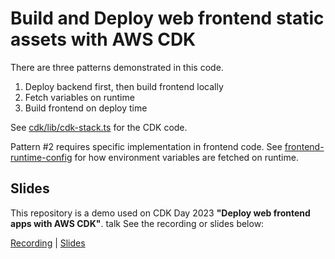 # Build and Deploy web frontend static assets with AWS CDK
There are three patterns demonstrated in this code.

1. Deploy backend first, then build frontend locally
2. Fetch variables on runtime
3. Build frontend on deploy time

 See [cdk/lib/cdk-stack.ts](./cdk/lib/cdk-stack.ts) for the CDK code.

Pattern #2 requires specific implementation in frontend code. See [frontend-runtime-config](./frontend-runtime-config) for how environment variables are fetched on runtime.

## Slides
This repository is a demo used on CDK Day 2023 **"Deploy web frontend apps with AWS CDK"**. talk See the recording or slides below:

[Recording](https://www.youtube.com/live/b-nSH18gFQk?si=ogEZ2x1NixOj6J6j&t=373) | [Slides](https://speakerdeck.com/tmokmss/deploy-web-frontend-apps-with-aws-cdk)
